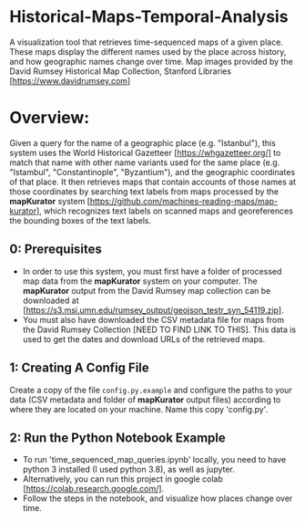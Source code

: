 # Historical-Maps-Temporal-Analysis
A visualization tool that retrieves time-sequenced maps of a given place. These maps display the different names used by the place across history, 
and how geographic names change over time. Map images provided by the David Rumsey Historical Map Collection, Stanford Libraries
[https://www.davidrumsey.com]
# Overview:
Given a query for the name of a geographic place (e.g. "Istanbul"), this system uses the World Historical Gazetteer [https://whgazetteer.org/] to match that name with
other name variants used for the same place (e.g. "Istambul", "Constantinople", "Byzantium"), and the geographic coordinates of that place. It then retrieves maps that contain accounts of 
those names at those coordinates by searching text labels from maps processed by the **mapKurator** system [https://github.com/machines-reading-maps/map-kurator], which recognizes text labels on scanned maps
and georeferences the bounding boxes of the text labels.

## 0: Prerequisites
- In order to use this system, you must first have a folder of processed map data from the **mapKurator** system on your computer. The **mapKurator** output from the David Rumsey map collection
can be downloaded at [https://s3.msi.umn.edu/rumsey_output/geojson_testr_syn_54119.zip].
- You must also have downloaded the CSV metadata file for maps from the David Rumsey Collection [NEED TO FIND LINK TO THIS]. This data is used to get the dates and download URLs of the retrieved maps.
## 1: Creating A Config File
Create a copy of the file `config.py.example` and configure the paths to your data (CSV metadata and
folder of **mapKurator** output files) according to where they are located on your machine. Name this copy 'config.py'.
## 2: Run the Python Notebook Example
- To run 'time_sequenced_map_queries.ipynb' locally, you need to have python 3 installed (I used python 3.8), as well as jupyter.
- Alternatively, you can run this project in google colab [https://colab.research.google.com/].
- Follow the steps in the notebook, and visualize how places change over time.
